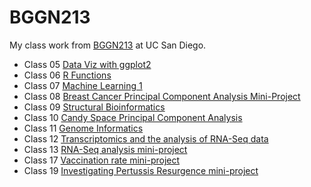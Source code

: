 # BGGN213
My class work from [BGGN213](https://bioboot.github.io/bggn213_W23/) at UC San Diego.

- Class 05 [Data Viz with ggplot2](https://github.com/a14murphy/bggn213_github/blob/main/Class05/Class05.md)
- Class 06 [R Functions](https://github.com/a14murphy/bggn213_github/blob/main/Class06/Lab6.pdf)
- Class 07 [Machine Learning 1](https://github.com/a14murphy/bggn213_github/blob/main/Class07/Class07_ML1.md)
- Class 08 [Breast Cancer Principal Component Analysis Mini-Project](https://github.com/a14murphy/bggn213_github/blob/main/Class08/Class08_mini_project_with_PCA.md)
- Class 09 [Structural Bioinformatics](https://github.com/a14murphy/bggn213_github/blob/main/Class09/class09.md)
- Class 10 [Candy Space Principal Component Analysis](https://github.com/a14murphy/bggn213_github/blob/main/Class10/class10_candy.md)
- Class 11 [Genome Informatics](https://github.com/a14murphy/bggn213_github/blob/main/Class11/class11.md)
- Class 12 [Transcriptomics and the analysis of RNA-Seq data](https://github.com/a14murphy/bggn213_github/blob/main/Class12/class12.md)
- Class 13 [RNA-Seq analysis mini-project](https://github.com/a14murphy/bggn213_github/blob/main/Class13/class13.md)
- Class 17 [Vaccination rate mini-project](https://github.com/a14murphy/bggn213_github/blob/main/Class17/Class17.md)
- Class 19 [Investigating Pertussis Resurgence mini-project](https://github.com/a14murphy/bggn213_github/blob/main/class19/class19.md)
